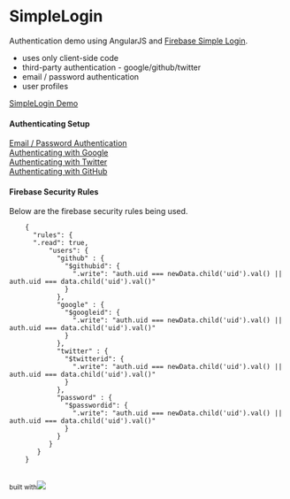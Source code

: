 SimpleLogin
===========

Authentication demo using AngularJS and
<a href='https://www.firebase.com/docs/security/simple-login-overview.html'>Firebase Simple Login</a>. 
  - uses only client-side code
  - third-party authentication - google/github/twitter
  - email / password authentication
  - user profiles

<a href='http://andrewdamel.io/dev/SimpleLogin/'>SimpleLogin Demo</a>


<h4>Authenticating Setup</h4>

<a href="https://www.firebase.com/docs/security/simple-login-email-password.html">Email / Password Authentication</a><br />
<a href="https://www.firebase.com/docs/security/simple-login-google.html">Authenticating with Google</a><br />
<a href="https://www.firebase.com/docs/security/simple-login-twitter.html">Authenticating with Twitter</a><br />
<a href="https://www.firebase.com/docs/security/simple-login-github.html">Authenticating with GitHub</a><br />

<h4>Firebase Security Rules</h4>

Below are the firebase security rules being used.


        {  
          "rules": {   
          ".read": true,
              "users": {
                "github" : {
                  "$githubid": {
                    ".write": "auth.uid === newData.child('uid').val() || auth.uid === data.child('uid').val()"
                  }
                },
                "google" : {
                  "$googleid": {
                    ".write": "auth.uid === newData.child('uid').val() || auth.uid === data.child('uid').val()"
                  }
                },
                "twitter" : {
                  "$twitterid": {
                    ".write": "auth.uid === newData.child('uid').val() || auth.uid === data.child('uid').val()"
                  }
                },
                "password" : {
                  "$passwordid": {
                    ".write": "auth.uid === newData.child('uid').val() || auth.uid === data.child('uid').val()"
                  }
                }      
              }
           }
        }

<br />
<sup>built with<a href='https://www.firebase.com/'><img src='http://i.imgur.com/ZVL0Jkt.png'/></sup></a>
